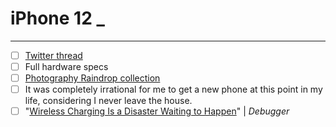 # iPhone 12 _



---

- [ ] [Twitter thread](https://twitter.com/NeoYokel/status/1335313244949508101)
- [ ] Full hardware specs
- [ ] [Photography Raindrop collection](https://raindrop.io/collection/15007128)
- [ ] It was completely irrational for me to get a new phone at this point in my life, considering I never leave the house.
- [ ] "[Wireless Charging Is a Disaster Waiting to Happen](https://debugger.medium.com/wireless-charging-is-a-disaster-waiting-to-happen-48afdde70ed9)" | *Debugger*